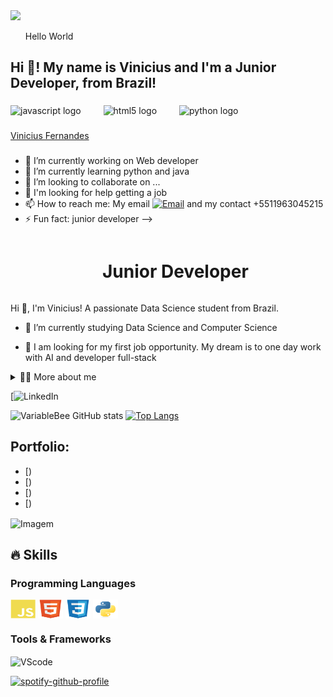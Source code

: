 
<!--divisor-->
<img src="https://user-images.githubusercontent.com/773897560/115834477-dbab-a447-11eb-900a-139a6edaec5c.gif">

<!--titulo-->
<div id="user-content-toc">
  <ul aling="center>
    <summary><h1 style="display: inline-block">Hello World</h1></summary>
  </ul>
  </div>
  

<h2 align="left">Hi 👋! My name is Vinicius and I'm a Junior Developer, from Brazil!</h2>

###

<div align="left">
  <img src="https://cdn.jsdelivr.net/gh/devicons/devicon/icons/javascript/javascript-original.svg" height="30" alt="javascript logo"  />
  <img width="12" />
  
 
  <img width="12" />
  <img src="https://cdn.jsdelivr.net/gh/devicons/devicon/icons/html5/html5-original.svg" height="30" alt="html5 logo"  />
  <img width="12" />
 
  <img width="12" />
  <img src="https://cdn.jsdelivr.net/gh/devicons/devicon/icons/python/python-original.svg" height="30" alt="python logo"  />
  <img width="12" />
  
   
</div>

###

<div class="badge-base LI-profile-badge" data-locale="en_US" data-size="medium" data-theme="dark" data-type="VERTICAL" data-vanity="vinicius-fernandes-62258017" data-version="v1"><a class="badge-base__link LI-simple-link" href="https://br.linkedin.com/in/vinicius-fernandes-62258017?trk=profile-badge">Vinicius Fernandes</a></div>
              

###

- 🔭 I’m currently working on Web developer
- 🌱 I’m currently learning python and java
- 👯 I’m looking to collaborate on ...
- 🤔 I'm looking for help getting a job
- 📫 How to reach me: My email [![Email](https://img.shields.io/badge/Gmail-D14836?style=for-the-badge&logo=gmail&logoColor=white)](https://mail.google.com/mail/u/0/#inbox) and my contact +5511963045215 
- ⚡ Fun fact: junior developer
-->
<!--título-->
<div id="user-content-toc">
  <ul align="center">
    <summary><h1 style="display: inline-block">Junior Developer</h1></summary>
</div>



<!-- Presentation -->
<p>
  Hi 👋, I'm Vinicius! A passionate Data Science student from Brazil.

  - 🌱 I’m currently studying Data Science and Computer Science

  - 🔭 I am looking for my first job opportunity. My dream is to one day work with AI and developer full-stack
</p>

<!-- Dropdown -->
<details>
  <summary>👨‍💻 More about me</summary>

  - 💬 I am currently 18 years old and live in Brazil. I understand a little English and I am a junior in Python, Java, and Javascript, I have studied programming for a year and I intend to continue in this career

  - ⚡ I enjoy reading, a good book, or goods hiistorys, as well as watching movies and playing games! I believe that our personal interests contribute to a more refined perception of things and problem-solving. \o/
</details>

<!-- Links -->


[![LinkedIn](www.linkedin.com/in/vinicius-fernandes-62258017)
  <img src="https://img.shields.io/static/v1?message=LinkedIn&logo=linkedin&label=&color=0077B5&logoColor=white&labelColor=&style=for-the-badge" height="35" alt=""  />



<!-- GithubStats -->
![VariableBee GitHub stats](https://github-readme-stats.vercel.app/api?username=codervinii_icons=true&theme=codeSTACKr)
[![Top Langs](https://github-readme-stats.vercel.app/api/top-langs/?codervinii=variablebee&showicons=true&theme=codeSTACKr)](https://github.com/codervinii/github-readme-stats)

<!-- Portfolio -->
## Portfolio:
- [)
- [)
- [)
- [)

<!-- GIF -->
<p align="left">
  <img align="center" src="https://github.com/VariableBee/VariableBee/assets/77739311/4e9f41af-6b57-49a7-b15a-74322e96b4d7" alt="Imagem">
</p>

## 🔥 Skills
<!-- Skills: Programming Languages -->
  <div style="flex-basis: 48%;">
    <h3>Programming Languages</h3>
    <img align="center" alt="Js" height="30" width="40" src="https://raw.githubusercontent.com/devicons/devicon/master/icons/javascript/javascript-plain.svg">
    <img align="center" alt="HTML" height="30" width="40" src="https://raw.githubusercontent.com/devicons/devicon/master/icons/html5/html5-original.svg">
    <img align="center" alt="CSS" height="30" width="40" src="https://raw.githubusercontent.com/devicons/devicon/master/icons/css3/css3-original.svg">
    <img align="center" alt="Python" height="30" width="40" src="https://raw.githubusercontent.com/devicons/devicon/master/icons/python/python-original.svg">
   
  </div>
  
  <!-- Skills: Tools & Frameworks -->
  <div style="flex-basis: 48%;">
    <h3>Tools & Frameworks</h3>
    <img align="center" alt="VScode" height="30" width="40" src="https://cdn.jsdelivr.net/gh/devicons/devicon/icons/vscode/vscode-original.svg">
    
  
  

  [![spotify-github-profile](https://spotify-github-profile.vercel.app/api/view?uid=313gwq7grpvicu5nxkvbkbc4634e&cover_image=true&theme=default&show_offline=false&background_color=121212&interchange=false)](https://github.com/kittinan/spotify-github-profile)

